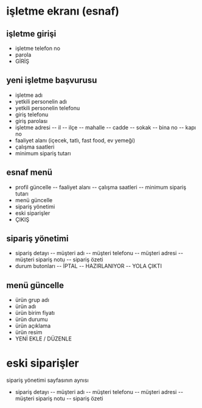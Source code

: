 # işletme ekranı (esnaf)

## işletme girişi
- işletme telefon no
- parola
- GİRİŞ

## yeni işletme başvurusu
- işletme adı
- yetkili personelin adı
- yetkili personelin telefonu
- giriş telefonu
- giriş parolası
- işletme adresi
  -- il
  -- ilçe
  -- mahalle
  -- cadde
  -- sokak
  -- bina no
  -- kapı no
- faaliyet alanı (içecek, tatlı, fast food, ev yemeği)
- çalışma saatleri
- minimum sipariş tutarı

## esnaf menü
- profil güncelle
  -- faaliyet alanı
  -- çalışma saatleri
  -- minimum sipariş tutarı
- menü güncelle
- sipariş yönetimi
- eski siparişler
- ÇIKIŞ

## sipariş yönetimi
- sipariş detayı
  -- müşteri adı
  -- müşteri telefonu
  -- müşteri adresi
  -- müşteri sipariş notu
  -- sipariş özeti
- durum butonları
  -- İPTAL
  -- HAZIRLANIYOR
  -- YOLA ÇIKTI

## menü güncelle
- ürün grup adı
- ürün adı
- ürün birim fiyatı
- ürün durumu
- ürün açıklama
- ürün resim
- YENİ EKLE / DÜZENLE

# eski siparişler
sipariş yönetimi sayfasının aynısı
- sipariş detayı
  -- müşteri adı
  -- müşteri telefonu
  -- müşteri adresi
  -- müşteri sipariş notu
  -- sipariş özeti
